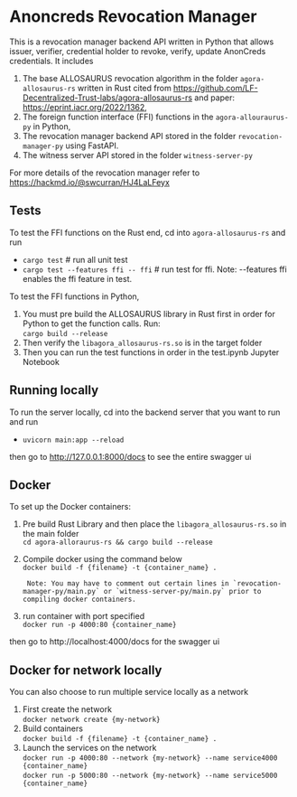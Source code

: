 # Anoncreds Revocation Manager
This is a revocation manager backend API written in Python that allows issuer, verifier, credential holder to revoke, verify, update AnonCreds credentials. It includes 
1. The base ALLOSAURUS revocation algorithm in the folder `agora-allosaurus-rs` written in Rust cited from https://github.com/LF-Decentralized-Trust-labs/agora-allosaurus-rs and paper: https://eprint.iacr.org/2022/1362,
2. The foreign function interface (FFI) functions in the `agora-allouraurus-py` in Python,
3. The revocation manager backend API stored in the folder `revocation-manager-py` using FastAPI.
4. The witness server API stored in the folder `witness-server-py`

For more details of the revocation manager refer to https://hackmd.io/@swcurran/HJ4LaLFeyx

## Tests
To test the FFI functions on the Rust end, cd into `agora-allosaurus-rs` and run
* `cargo test` # run all unit test
* `cargo test --features ffi -- ffi` # run test for ffi. Note: --features ffi enables the ffi feature in test.

To test the FFI functions in Python, 
1. You must pre build the ALLOSAURUS library in Rust first in order for Python to get the function calls. Run: \
`cargo build --release`
2. Then verify the `libagora_allosaurus-rs.so` is in the target folder
3. Then you can run the test functions in order in the test.ipynb Jupyter Notebook

## Running locally
To run the server locally, cd into the backend server that you want to run and run
* `uvicorn main:app --reload` 

then go to http://127.0.0.1:8000/docs to see the entire swagger ui

## Docker
To set up the Docker containers:
1. Pre build Rust Library and then place the `libagora_allosaurus-rs.so` in the main folder\
`cd agora-alloraurus-rs && cargo build --release`
2. Compile docker using the command below\
`docker build -f {filename} -t {container_name} .`

        Note: You may have to comment out certain lines in `revocation-manager-py/main.py` or `witness-server-py/main.py` prior to compiling docker containers.

3. run container with port specified\
`docker run -p 4000:80 {container_name}`

then go to http://localhost:4000/docs for the swagger ui

## Docker for network locally
You can also choose to run multiple service locally as a network
1. First create the network\
`docker network create {my-network}`
2. Build containers\
`docker build -f {filename} -t {container_name} .`
3. Launch the services on the network\
`docker run -p 4000:80 --network {my-network} --name service4000 {container_name}`\
`docker run -p 5000:80 --network {my-network} --name service5000 {container_name}`